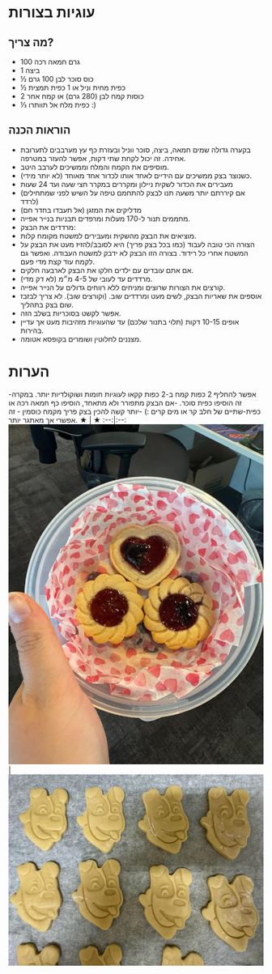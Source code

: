 # עוגיות בצורות
## מה צריך?
* 100 גרם חמאה רכה
* 1 ביצה
* ½ כוס סוכר לבן 100 גרם
* ½ כפית מחית וניל או 1 כפית תמצית
* 2 כוסות קמח לבן (280 גרם) או קמח אחר
* ⅓ כפית מלח אל תוותרו :)
## הוראות הכנה
* בקערה גדולה שמים חמאה, ביצה, סוכר ווניל ובעזרת כף עץ מערבבים לתערובת אחידה. זה יכול לקחת שתי דקות, אפשר להעזר במטרפה.
* מוסיפים את הקמח והמלח וממשיכים לערבב היטב.
* כשנוצר בצק ממשיכים עם הידיים לאחד אותו לכדור אחד מאוחד (לא יותר מידי).
* מעבירים את הכדור לשקית ניילון ומקררים במקרר חצי שעה ועד 24 שעות
* (אם קיררתם יותר משעה תנו לבצק להתחמם טיפה על השיש לפני שמתחילים לרדד)
* מדליקים את המזגן (אל תעבדו בחדר חם)
* מחממים תנור ל-170 מעלות ומרפדים תבניות בנייר אפייה.
* מרדדים את הבצק:
* מוציאים את הבצק מהשקית ומעבירים למשטח מקומח קלות.
* הצורה הכי טובה לעבוד (כמו בכל בצק פריך) היא לסובב/להזיז מעט את הבצק על המשטח אחרי כל רידוד. בצורה הזו הבצק לא ידבק למשטח העבודה. ואפשר גם לקמח עוד קצת מדי פעם.
* אם אתם עובדים עם ילדים חלקו את הבצק לארבעה חלקים.
* מרדדים עד לעובי של 4-5 מ״מ (לא דק מדי).
* קורצים את הצורות שרוצים ומניחים ללא רווחים גדולים על הנייר אפייה.
* אוספים את שאריות הבצק, לשים מעט ומרדדים שוב. (וקורצים שוב). לא צריך לבזבז שום בצק בתהליך.
* אפשר לקשט בסוכריות בשלב הזה.
* אופים 10-15 דקות (תלוי בתנור שלכם) עד שהעוגיות מזהיבות מעט אך עדיין בהירות.
* מצננים לחלוטין ושומרים בקופסא אטומה.
# הערות
-אפשר להחליף 2 כפות קמח ב-2 כפות קקאו לעוגיות חומות ושוקולדיות יותר. במקרה זה הוסיפו כפית סוכר.
-אם הבצק מתפורר ולא מתאחד, הוסיפו כף חמאה רכה או כפית-שתיים של חלב קר או מים קרים :)
-יותר קשה להכין בצק פריך מקמח כוסמין - זה אפשרי אך מאתגר יותר.
 ★ | ★ 
:--:|:--:
![cookie](images/cookiecutter.jpeg) | ![cookie](images/cookiecutter2.jpg)